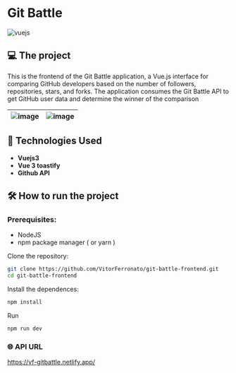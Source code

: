 # Git Battle

<div style="display:flex;">
  <img align="center" alt="vuejs" src="https://img.shields.io/badge/Vue%20js-35495E?style=for-the-badge&logo=vuedotjs&logoColor=4FC08D" />
</div>

## 💻 The project 
This is the frontend of the Git Battle application, a Vue.js interface for comparing GitHub developers based on the number of followers, repositories, stars, and forks. The application consumes the Git Battle API to get GitHub user data and determine the winner of the comparison

|  ![image](https://github.com/user-attachments/assets/edec52b8-561b-4d85-a0f3-c21bb9e93097) | ![image](https://github.com/user-attachments/assets/79cc7856-79c6-4940-9cc6-1d976f6d2f53) |
|---|---|






## 🚀 Technologies Used
- **Vuejs3**
- **Vue 3 toastify**
- **Github API**


## 🛠 How to run the project

### Prerequisites:
- NodeJS
- npm package manager ( or yarn ) 

Clone the repository:
```bash
git clone https://github.com/VitorFerronato/git-battle-frontend.git
cd git-battle-frontend
```

Install the dependences:
```bash
npm install
```

Run
```bash
npm run dev
```

### 🌐 API URL
https://vf-gitbattle.netlify.app/




